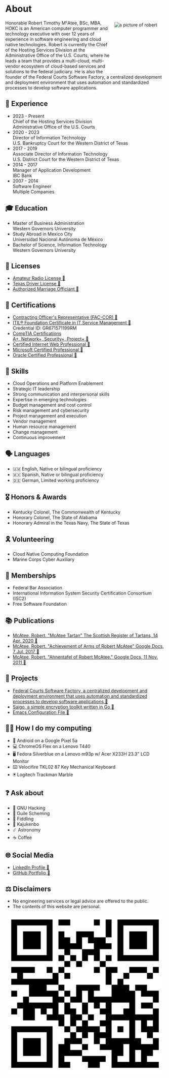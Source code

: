 # About
<img alt="a picture of robert" src="https://avatars.githubusercontent.com/u/5986785" width="153" height="153" align="right" style="padding:0.4rem" />Honorable Robert Timothy MᶜAtee, BSc, MBA, HOKC is an American computer programmer and technology executive with over 12 years of experience in software engineering and cloud native technologies. Robert is currently the Chief of the Hosting Services Division at the Administrative Office of the U.S. Courts, where he leads a team that provides a multi-cloud, multi-vendor ecosystem of cloud-based services and solutions to the federal judiciary. He is also the founder of the Federal Courts Software Factory, a centralized development and deployment environment that uses automation and standardized processes to develop software applications.

## 💼 Experience
* 2023 - Present \
Chief of the Hosting Services Division \
Administrative Office of the U.S. Courts
* 2020 - 2023 \
Director of Information Technology \
U.S. Bankruptcy Court for the Western District of Texas
* 2017 - 2019 \
Associate Director of Information Technology \
U.S. District Court for the Western District of Texas
* 2014 - 2017 \
Manager of Application Development \
IBC Bank
* 2007 - 2014 \
Software Engineer \
Multiple Companies

## 🎓 Education
* Master of Business Administration \
Western Governors University
* Study Abroad in Mexico City \
Universidad Nacional Autónoma de México
* Bachelor of Science, Information Technology \
Western Governors University

## 🪪 Licenses
* [Amateur Radio License 🔗](https://wireless2.fcc.gov/UlsApp/UlsSearch/license.jsp?licKey=226950)
* [Texas Driver License 🔗](https://www.dps.texas.gov/section/driver-license/how-apply-texas-driver-license)
* [Authorized Marriage Officiant 🔗](https://guides.sll.texas.gov/marriage-in-texas/conducting-the-ceremony)

## 🎫 Certifications
* [Contracting Officer's Representative (FAC-COR) 🔗](https://www.fai.gov/certification/fac-cor)
* [ITIL® Foundation Certificate in IT Service Management 🔗](https://www.peoplecert.org/for-corporations/certificate-verification-service) \
Credential ID: GR671571199RM
* [CompTIA Certifications \
A+, Network+, Security+, Project+ 🔗](https://www.certmetrics.com/comptia/public/transcript.aspx?transcript=2BP2YYWCBMVQKT5K)
* [Certified Internet Web Professional 🔗](https://cp.certmetrics.com/ciwcerts/en/public/transcript/cb5640a81705471a8223a746d1aef0d4)
* [Microsoft Certified Professional 🔗](https://learn.microsoft.com/en-us/users/robertmcatee/transcript/d8yj2a02nko6nj0?source=docs)
* [Oracle Certified Professional 🔗](https://catalog-education.oracle.com/pls/certview/sharebadge?id=D028F30096A2F27F72F5F9549E08D4FE37FC7002EB92C9DEAEB12132AFEB7B8C)

## 🔰 Skills
* Cloud Operations and Platform Enablement
* Strategic IT leadership
* Strong communication and interpersonal skills
* Expertise in emerging technologies
* Budget management and cost control
* Risk management and cybersecurity
* Project management and execution
* Vendor management
* Human resource management
* Change management
* Continuous improvement

## 🗣️ Languages
* 🇺🇲 English, Native or bilingual proficiency
* 🇲🇽 Spanish, Native or bilingual proficiency
* 🇩🇪 German, Limited working proficiency

## 🎖️ Honors & Awards
* Kentucky Colonel, The Commonwealth of Kentucky
* Honorary Colonel, The State of Alabama
* Honorary Admiral in the Texas Navy, The State of Texas

## 🎗️ Volunteering
* Cloud Native Computing Foundation
* Marine Corps Cyber Auxiliary

## 📛 Memberships
* Federal Bar Association
* International Information System Security Certification Consortium (ISC2)
* Free Software Foundation

## 📚 Publications
* [McAtee, Robert. "McAtee Tartan" The Scottish Register of Tartans, 14 Apr. 2020 🔗](https://www.tartanregister.gov.uk/tartanDetails?ref=12817.)
* [McAtee, Robert. "Achievement of Arms of Robert McAtee" Google Docs, 7 Jul. 2017 🔗](https://docs.google.com/document/d/1SMOO2RYMsaUhcvirnEURA5wGhilk8LLbX0K8ys1hjkI)
* [McAtee, Robert. "Ahnentafel of Robert McAtee." Google Docs, 11 Nov. 2011 🔗](https://docs.google.com/document/d/1cfINq0EpfvZh7y5q0bEj2X7GOajwXPklmjRmErUOYhU)

## 🎯 Projects
* [Federal Courts Software Factory, a centralized development and deployment environment that uses automation and standardized processes to develop software applications 🔗](https://github.com/federal-courts-software-factory)
* [Saigo, a simple encryption toolkit written in Go 🔗](https://github.com/robertmcatee/saigo)
* [Emacs Configuration File 🔗](https://github.com/robertmcatee/.emacs.d/blob/master/init.el)

## 👨‍💻 How I do my computing
* 📱 Android on a Google Pixel 5a
* 💻 ChromeOS Flex on a Lenovo T440
* 🖥️ Fedora Silverblue on a Lenovo m93p w/ Acer X233H 23.3" LCD Monitor
* ⌨️ Velocifire TKL02 87 Key Mechanical Keyboard
* 🖲️ Logitech Trackman Marble

## ❓ Ask about
* 🐃 GNU Hacking
* 🧬 Guile Scheming
* 🎻 Fiddling
* 🥋 Kajukenbo
* ☄️ Astronomy
* ☕ Coffee

## 🌐 Social Media
* [LinkedIn Profile 🔗](https://www.linkedin.com/in/robertmcatee)
* [GitHub Portfolio 🔗](https://github.com/robertmcatee)

## ⚖️ Disclaimers
* No engineering services or legal advice are offered to the public.
* The contents of this website are personal.

![qr code for this site](qr-code.png)